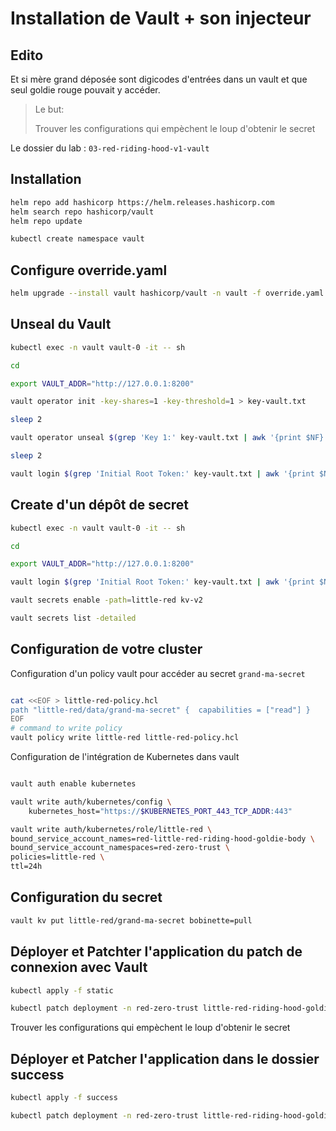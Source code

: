 # Installation de Vault + son injecteur

## Edito

Et si mère grand déposée sont digicodes d'entrées dans un vault et que seul goldie rouge pouvait y accéder.

> Le but: 
> 
> Trouver les configurations qui empèchent le loup d'obtenir le secret

Le dossier du lab : `03-red-riding-hood-v1-vault`

## Installation

```bash
helm repo add hashicorp https://helm.releases.hashicorp.com
helm search repo hashicorp/vault
helm repo update

kubectl create namespace vault
```

## Configure override.yaml

```bash
helm upgrade --install vault hashicorp/vault -n vault -f override.yaml
```

## Unseal du Vault

```bash
kubectl exec -n vault vault-0 -it -- sh

cd

export VAULT_ADDR="http://127.0.0.1:8200"

vault operator init -key-shares=1 -key-threshold=1 > key-vault.txt

sleep 2

vault operator unseal $(grep 'Key 1:' key-vault.txt | awk '{print $NF}')

sleep 2

vault login $(grep 'Initial Root Token:' key-vault.txt | awk '{print $NF}')
```

## Create d'un dépôt de secret

```bash
kubectl exec -n vault vault-0 -it -- sh

cd

export VAULT_ADDR="http://127.0.0.1:8200"

vault login $(grep 'Initial Root Token:' key-vault.txt | awk '{print $NF}')

vault secrets enable -path=little-red kv-v2 

vault secrets list -detailed

```

## Configuration de votre cluster


Configuration d'un policy vault pour accéder au secret `grand-ma-secret`

```bash

cat <<EOF > little-red-policy.hcl
path "little-red/data/grand-ma-secret" {  capabilities = ["read"] }
EOF
# command to write policy
vault policy write little-red little-red-policy.hcl

```

Configuration de l'intégration de Kubernetes dans vault

```bash

vault auth enable kubernetes

vault write auth/kubernetes/config \
    kubernetes_host="https://$KUBERNETES_PORT_443_TCP_ADDR:443"

vault write auth/kubernetes/role/little-red \
bound_service_account_names=red-little-red-riding-hood-goldie-body \
bound_service_account_namespaces=red-zero-trust \
policies=little-red \
ttl=24h
```

## Configuration du secret

```bash
vault kv put little-red/grand-ma-secret bobinette=pull
```

## Déployer et Patchter l'application du patch de connexion avec Vault

```bash
kubectl apply -f static

kubectl patch deployment -n red-zero-trust little-red-riding-hood-goldie-body --patch "$(cat patch.yaml)"
```

Trouver les configurations qui empèchent le loup d'obtenir le secret

## Déployer et Patcher l'application dans le dossier success

```bash
kubectl apply -f success

kubectl patch deployment -n red-zero-trust little-red-riding-hood-goldie-body --patch "$(cat patch.yaml)"
```